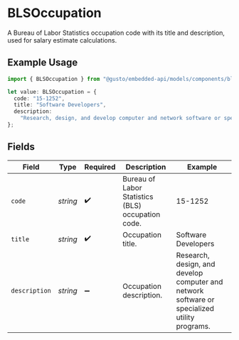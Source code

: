 # BLSOccupation

A Bureau of Labor Statistics occupation code with its title and description, used for salary estimate calculations.

## Example Usage

```typescript
import { BLSOccupation } from "@gusto/embedded-api/models/components/blsoccupation.js";

let value: BLSOccupation = {
  code: "15-1252",
  title: "Software Developers",
  description:
    "Research, design, and develop computer and network software or specialized utility programs.",
};
```

## Fields

| Field                                                                                        | Type                                                                                         | Required                                                                                     | Description                                                                                  | Example                                                                                      |
| -------------------------------------------------------------------------------------------- | -------------------------------------------------------------------------------------------- | -------------------------------------------------------------------------------------------- | -------------------------------------------------------------------------------------------- | -------------------------------------------------------------------------------------------- |
| `code`                                                                                       | *string*                                                                                     | :heavy_check_mark:                                                                           | Bureau of Labor Statistics (BLS) occupation code.                                            | 15-1252                                                                                      |
| `title`                                                                                      | *string*                                                                                     | :heavy_check_mark:                                                                           | Occupation title.                                                                            | Software Developers                                                                          |
| `description`                                                                                | *string*                                                                                     | :heavy_minus_sign:                                                                           | Occupation description.                                                                      | Research, design, and develop computer and network software or specialized utility programs. |